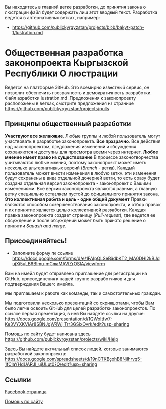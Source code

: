 Вы находитесь в главной ветке разработки, до принятия закона о люстрации файл будет содержать лиш этот вводный текст. Разработка ведется в алтернативных ветках, например:

* https://github.com/publickyrgyzstan/projects/blob/bakyt-patch-1/lustration.md

# Общественная разработка законопроекта Кыргызской Республики О люстрации 
Ведется на платформе GitHub. Это всемирно известный сервис, он позволит обеспечить прозрачность и демократичность разработки. Файл азработки lustration.md .Предложения к законопроекту расположены в ветках, смотрите предложения на странице https://github.com/publickyrgyzstan/projects/pulls

## Принципы общественный разработки 
**Участвуют все желающие**. Любые группы и любой пользователь могут участвовать в разработке законопроекта. 
**Все прозрачно**. Все действия над законопроектом, предложения изменений и обсуждения сохраняются и доступны для просмотра всеми через интернет. 
**Любое мнение имеет право на существование** В процессе законотворчества учитываются любые мнения, поэтому законопроект может иметь несколько альтернативных версий (*Branch* - ветка). Каждый пользователь может внести изменения в любую ветку, эти изменения будут сохранены в виде отдельной дочерней ветки, то есть сразу будет создана отдельная версия законопроекта - законопроект с Вашими изменениями. Все версии законопроекта являются равнми, а главную ветку специально оставляем пустой до официального принятия закона. 
**Это коллективная работа и цель - один общий документ** Правки являются способом совершенствования законопроекта, и отбор правок и их принятие является целью коллективной разработки. Каждая правка законопроекта создает страницу (*Pull-request*), где ведется ее обсуждение и после обсуждений может быть принято решение о принятии *Squash and merge*. 

## Присоединяйтесь!
* Заполните форму по ссылке https://docs.google.com/forms/d/e/1FAIpQLSeB6dbKT2_MA0DHI2kBJdujXi5uLB6BImu-mCmaMAVlZrOSIA/viewform 

Вам на имейл будет отправлено приглашение для регистрации на GitHub, присоединения к нашей группе разработчиков и для подтверждения Вашего имейла. 

Мы приглашаем к работе как команды, так и самостоятельных граждан. 

Мы подготовили несколько презентаций со скриншотами, чтобы Вам было легче освоить GitHub для целей разработки законопроектов. По ссылке первая презентация, в ней Вы найдете ссылки на другие: https://docs.google.com/presentation/d/1QWoItfw7-Ke3VYXKViAr8SBNJgWRWj_Trr3GSixOvrk/edit?usp=sharing 

Помощь по сайту будет написана здесь https://github.com/publickyrgyzstan/projects/wiki/Help

Здесь Вы найдете актуальный список людей, которые занимаются разработкой законопроекта: https://docs.google.com/spreadsheets/d/19nCTKBgohB8NjIhrvq5-1fClaYHdUARJl_ujULut02Q/edit?usp=sharing

## Ссылки
[Facebook страница](https://www.facebook.com/LustrationKG)

[Помощь по сайту](https://github.com/publickyrgyzstan/projects/wiki/Help)
